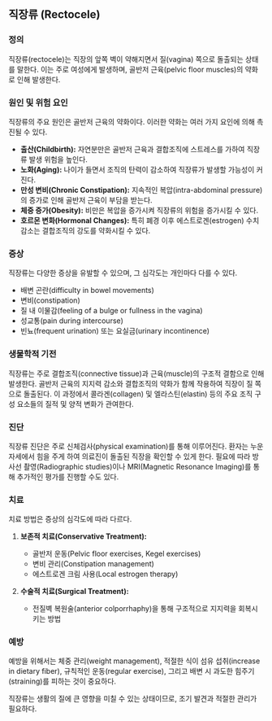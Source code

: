 

## 직장류 (Rectocele)

### 정의
직장류(rectocele)는 직장의 앞쪽 벽이 약해지면서 질(vagina) 쪽으로 돌출되는 상태를 말한다. 이는 주로 여성에게 발생하며, 골반저 근육(pelvic floor muscles)의 약화로 인해 발생한다.

### 원인 및 위험 요인
직장류의 주요 원인은 골반저 근육의 약화이다. 이러한 약화는 여러 가지 요인에 의해 촉진될 수 있다.
- **출산(Childbirth):** 자연분만은 골반저 근육과 결합조직에 스트레스를 가하여 직장류 발생 위험을 높인다.
- **노화(Aging):** 나이가 들면서 조직의 탄력이 감소하여 직장류가 발생할 가능성이 커진다.
- **만성 변비(Chronic Constipation):** 지속적인 복압(intra-abdominal pressure)의 증가로 인해 골반저 근육이 부담을 받는다.
- **체중 증가(Obesity):** 비만은 복압을 증가시켜 직장류의 위험을 증가시킬 수 있다.
- **호르몬 변화(Hormonal Changes):** 특히 폐경 이후 에스트로겐(estrogen) 수치 감소는 결합조직의 강도를 약화시킬 수 있다.

### 증상
직장류는 다양한 증상을 유발할 수 있으며, 그 심각도는 개인마다 다를 수 있다.
- 배변 곤란(difficulty in bowel movements)
- 변비(constipation)
- 질 내 이물감(feeling of a bulge or fullness in the vagina)
- 성교통(pain during intercourse)
- 빈뇨(frequent urination) 또는 요실금(urinary incontinence)

### 생물학적 기전
직장류는 주로 결합조직(connective tissue)과 근육(muscle)의 구조적 결함으로 인해 발생한다. 골반저 근육의 지지력 감소와 결합조직의 약화가 함께 작용하여 직장이 질 쪽으로 돌출된다. 이 과정에서 콜라겐(collagen) 및 엘라스틴(elastin) 등의 주요 조직 구성 요소들의 질적 및 양적 변화가 관여한다.

### 진단
직장류 진단은 주로 신체검사(physical examination)를 통해 이루어진다. 환자는 누운 자세에서 힘을 주게 하여 의료진이 돌출된 직장을 확인할 수 있게 한다. 필요에 따라 방사선 촬영(Radiographic studies)이나 MRI(Magnetic Resonance Imaging)를 통해 추가적인 평가를 진행할 수도 있다.

### 치료
치료 방법은 증상의 심각도에 따라 다르다.
1. **보존적 치료(Conservative Treatment):**
   - 골반저 운동(Pelvic floor exercises, Kegel exercises)
   - 변비 관리(Constipation management)
   - 에스트로겐 크림 사용(Local estrogen therapy)

2. **수술적 치료(Surgical Treatment):**
   - 전질벽 복원술(anterior colporrhaphy)을 통해 구조적으로 지지력을 회복시키는 방법

### 예방
예방을 위해서는 체중 관리(weight management), 적절한 식이 섬유 섭취(increase in dietary fiber), 규칙적인 운동(regular exercise), 그리고 배변 시 과도한 힘주기(straining)를 피하는 것이 중요하다.

직장류는 생활의 질에 큰 영향을 미칠 수 있는 상태이므로, 조기 발견과 적절한 관리가 필요하다.